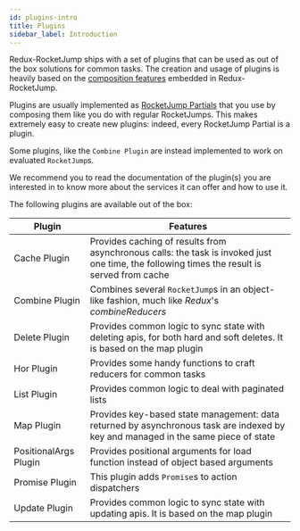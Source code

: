 ```yaml
---
id: plugins-intro
title: Plugins
sidebar_label: Introduction
---
```

Redux-RocketJump ships with a set of plugins that can be used as out of the box solutions for common tasks. The creation and usage of plugins is heavily based on the [composition features](api/composition.md) embedded in Redux-RocketJump.

Plugins are usually implemented as [RocketJump Partials](api/rocketpartial.md) that you use by composing them like you do with regular RocketJumps. This makes extremely easy to create new plugins: indeed, every RocketJump Partial is a plugin.

Some plugins, like the `Combine Plugin` are instead implemented to work on evaluated `RocketJump`s. 

We recommend you to read the documentation of the plugin(s) you are interested in to know more about the services it can offer and how to use it.

The following plugins are available out of the box:

| Plugin | Features |
| ------ | -------- |
| Cache Plugin | Provides caching of results from asynchronous calls: the task is invoked just one time, the following times the result is served from cache |
| Combine Plugin | Combines several `RocketJump`s in an object-like fashion, much like *Redux*'s *combineReducers* |
| Delete Plugin | Provides common logic to sync state with deleting apis, for both hard and soft deletes. It is based on the map plugin |
| Hor Plugin | Provides some handy functions to craft reducers for common tasks |
| List Plugin | Provides common logic to deal with paginated lists |
| Map Plugin | Provides key-based state management: data returned by asynchronous task are indexed by key and managed in the same piece of state |
| PositionalArgs Plugin | Provides positional arguments for load function instead of object based arguments |
| Promise Plugin | This plugin adds `Promise`s to action dispatchers |
| Update Plugin | Provides common logic to sync state with updating apis. It is based on the map plugin |